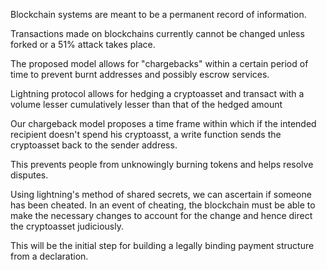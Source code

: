 Blockchain systems are meant to be a permanent record of information.

Transactions made on blockchains currently cannot be changed unless forked or a 51% attack takes place.

The proposed model allows for "chargebacks" within a certain period of time to prevent burnt addresses and possibly escrow services.

Lightning protocol allows for hedging a cryptoasset and transact with a volume lesser cumulatively lesser than that of the hedged amount

Our chargeback model proposes a time frame within which if the intended recipient doesn't spend his cryptoasst, a write function sends the cryptoasset back to the sender address.

This prevents people from unknowingly burning tokens and helps resolve disputes.

Using lightning's method of shared secrets, we can ascertain if someone has been cheated.
In an event of cheating, the blockchain must be able to make the necessary changes to account for the change and hence direct the cryptoasset judiciously.

This will be the initial step for building a legally binding payment structure from a declaration.

